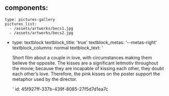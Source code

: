 components:
  -
    type: pictures-gallery
    pictures_list:
      - /assets/artworks/becs1.jpg
      - /assets/artworks/becs2.jpg
  -
    type: textblock
    textblock_title: 'true'
    textblock_metas: '--metas-right'
    textblock_columns: normal
    textblock_text: '<p>Short film about a couple in love, with circumstances making them believe the opposite. The kisses are a significant leitmotiv throughout the movie; because they are incapable of kissing each other, they doubt each other’s love. Therefore, the pink kisses on the poster support the metaphor used by the director.</p>'
id: 45f927ff-337b-439f-8085-27f5d7d1ea7c
